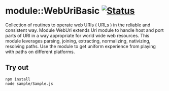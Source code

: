 
# module::WebUriBasic [![Status](https://github.com/Wandalen/wWebUriBasic/workflows/Test/badge.svg)](https://github.com/Wandalen/wWebUriBasic}/actions?query=workflow%3ATest)

Collection of routines to operate web URIs ( URLs ) in the reliable and consistent way. Module WebUri extends Uri module to handle host and port parts of URI in a way appropriate for world wide web resources. This module leverages parsing, joining, extracting, normalizing, nativizing, resolving paths. Use the module to get uniform experience from playing with paths on different platforms.

## Try out
```
npm install
node sample/Sample.js
```
































































